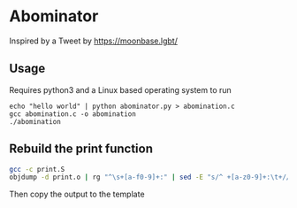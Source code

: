 # Abominator

Inspired by a Tweet by https://moonbase.lgbt/

## Usage

Requires python3 and a Linux based operating system to run

```
echo "hello world" | python abominator.py > abomination.c
gcc abomination.c -o abomination
./abomination
```

## Rebuild the print function

```sh
gcc -c print.S
objdump -d print.o | rg "^\s+[a-f0-9]+:" | sed -E "s/^ +[a-z0-9]+:\t+//" | sed -E "s/\t+.*//" | xargs echo | sed -E "s/([0-9a-f]+)/0x\1,/g"
```

Then copy the output to the template
